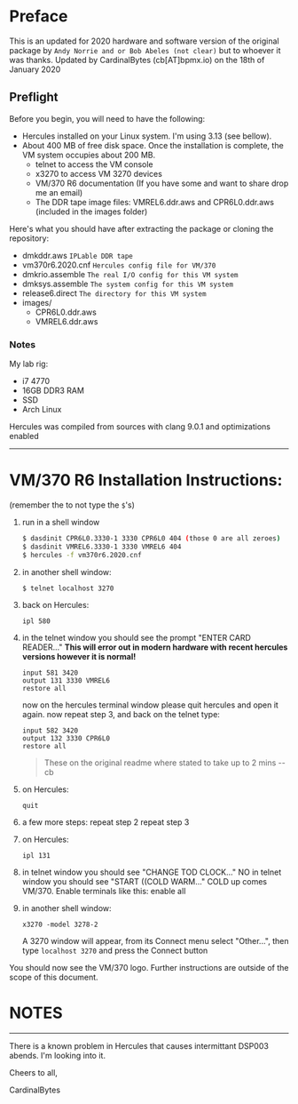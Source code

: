 
# Preface

This is an updated for 2020 hardware and software version of the original package by `Andy Norrie and or Bob Abeles (not clear)` but to whoever it was thanks.
Updated by CardinalBytes \(cb\[AT\]bpmx.io\) on the 18th of January 2020

## Preflight
Before you begin, you will need to have the following:
* Hercules installed on your Linux system. I'm using 3.13 \(see bellow\).
* About 400 MB of free disk space. Once the installation is complete, the VM system occupies about 200 MB.
	* telnet to access the VM console
	* x3270 to access VM 3270 devices
	* VM/370 R6 documentation \(If you have some and want to share drop me an email\)
	* The DDR tape image files: VMREL6.ddr.aws and CPR6L0.ddr.aws (included in the images folder)

Here's what you should have after extracting the package or cloning the repository:

- dmkddr.aws	`IPLable DDR tape`
- vm370r6.2020.cnf	`Hercules config file for VM/370`
- dmkrio.assemble	`The real I/O config for this VM system`
- dmksys.assemble	`The system config for this VM system`
- release6.direct	`The directory for this VM system`
- images/
    - CPR6L0.ddr.aws
    - VMREL6.ddr.aws
### Notes
My lab rig:
* i7 4770
* 16GB DDR3 RAM
* SSD
* Arch Linux

Hercules was compiled from sources with clang 9.0.1 and optimizations enabled

---
# VM/370 R6 Installation Instructions:
\(remember the to not type the `$`'s\)
1. run in a shell window
    ```sh
    $ dasdinit CPR6L0.3330-1 3330 CPR6L0 404 (those 0 are all zeroes)
    $ dasdinit VMREL6.3330-1 3330 VMREL6 404
    $ hercules -f vm370r6.2020.cnf
    ```

2. in another shell window:
	```SH
    $ telnet localhost 3270
    ```
3. back on Hercules:
	```
    ipl 580
    ```

4. in the telnet window you should see the prompt "ENTER CARD READER..."
   **This will error out in modern hardware with recent hercules versions however it is normal!**
    ```
	input 581 3420
	output 131 3330 VMREL6
	restore all
    ```
    now on the hercules terminal window please quit hercules and open it again. now repeat step 3, and back on the telnet type:
    ```
	input 582 3420
	output 132 3330 CPR6L0
	restore all
    ```
    > These on the original readme where stated to take up to 2 mins
    -- cb

5. on Hercules:
    ```	
    quit
    ```

6. a few more steps:
    repeat step 2
    repeat step 3

7. on Hercules:
	```
    ipl 131
    ```

8. in telnet window you should see "CHANGE TOD CLOCK..."
	NO
    in telnet window you should see "START ((COLD WARM..."
	COLD
    up comes VM/370. Enable terminals like this:
	enable all

9. in another shell window:
	```
	x3270 -model 3278-2
	```
    A 3270 window will appear, from its Connect menu select "Other...", then type
	`localhost 3270`
    and press the Connect button

You should now see the VM/370 logo. Further instructions are outside of the
scope of this document.

# NOTES
-----

There is a known problem in Hercules that causes intermittant DSP003 abends.
I'm looking into it.

Cheers to all,

CardinalBytes

